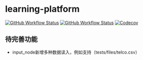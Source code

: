 # learning-platform

[![GitHub Workflow Status](https://img.shields.io/github/workflow/status/taoting1234/learning-platform/Lint?label=lint)](https://github.com/taoting1234/learning-platform/actions?query=workflow%3ALint)
[![GitHub Workflow Status](https://img.shields.io/github/workflow/status/taoting1234/learning-platform/Test?label=test)](https://github.com/taoting1234/learning-platform/actions?query=workflow%3ATest)
[![Codecov](https://img.shields.io/codecov/c/github/taoting1234/learning-platform)](https://codecov.io/gh/taoting1234/learning-platform)

## 待完善功能

* input_node新增多种数据读入，例如支持（tests/files/telco.csv）